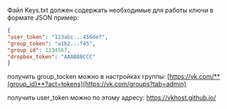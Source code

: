 Файл Keys.txt должен содержать необходимые для работы ключи в формате JSON
пример:

```JSON
{
"user_token": "123abc...456def",
"group_token": "a1b2...f45",
"group_id": 1234567,
"dropbox_token": "AAABBBCCC"
}
```

получить group_tocken можно в настройках группы: [https://vk.com/**(group_id)**?act=tokens](https://vk.com/groups?tab=admin) 

получить user_token можно по этому адресу: https://vkhost.github.io/
